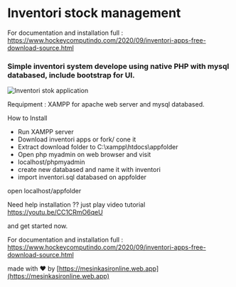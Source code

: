 # Inventori stock management

For documentation and installation full : https://www.hockeycomputindo.com/2020/09/inventori-apps-free-download-source.html

### Simple inventori system develope using native PHP with mysql databased, include bootstrap for UI.

![Inventori stok application](https://1.bp.blogspot.com/-sLFUjphyYOg/YPD30AATC1I/AAAAAAAAP4A/2IF6tvMPPQY5KjXZ_ehqOiKPC7aFbkFrACLcBGAsYHQ/s1140/aplikasi%2Btoko%2Bstok%2Binventori.png)

Requipment :
XAMPP for apache web server and mysql databased.

How to Install 
+ Run XAMPP server
+ Download inventori apps or fork/ cone it 
+ Extract download folder to C:\xampp\htdocs\appfolder
+ Open php myadmin on web browser and visit
+ localhost/phpmyadmin
+ create new databased and name it with inventori
+ import inventori.sql databased on appfolder 

open localhost/appfolder

Need help installation ?? just play video tutorial
https://youtu.be/CC1CRmO6qeU

and get started now.

For documentation and installation full : https://www.hockeycomputindo.com/2020/09/inventori-apps-free-download-source.html


made with ❤ by [https://mesinkasironline.web.app](https://mesinkasironline.web.app)
